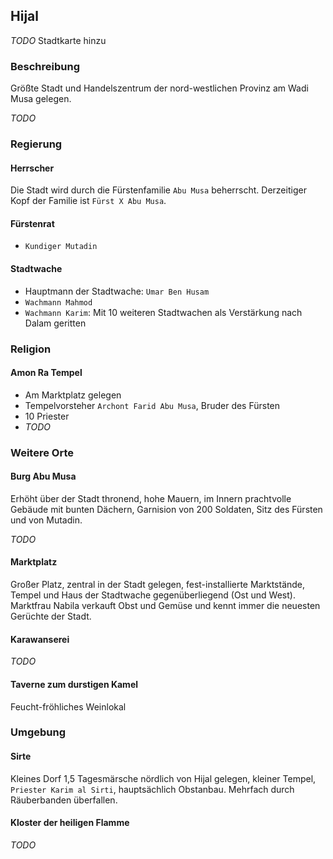 ## Hijal

*TODO* Stadtkarte hinzu

### Beschreibung
Größte Stadt und Handelszentrum der nord-westlichen Provinz am Wadi Musa gelegen.

*TODO* 

### Regierung

#### Herrscher
Die Stadt wird durch die Fürstenfamilie `Abu Musa` beherrscht. Derzeitiger Kopf der Familie ist `Fürst X Abu Musa`.

#### Fürstenrat
* `Kundiger Mutadin`
<!--* {% person %}`Kundiger Mutadin`{% endperson %}-->

#### Stadtwache
* Hauptmann der Stadtwache: `Umar Ben Husam`
* `Wachmann Mahmod`
* `Wachmann Karim`: Mit 10 weiteren Stadtwachen als Verstärkung nach Dalam geritten

### Religion

#### Amon Ra Tempel
* Am Marktplatz gelegen
* Tempelvorsteher `Archont Farid Abu Musa`, Bruder des Fürsten
* 10 Priester
* *TODO*

### Weitere Orte

#### Burg Abu Musa
Erhöht über der Stadt thronend, hohe Mauern, im Innern prachtvolle Gebäude mit bunten Dächern, Garnision von 200 Soldaten, Sitz des Fürsten und von Mutadin.

*TODO*

#### Marktplatz
Großer Platz, zentral in der Stadt gelegen, fest-installierte Marktstände, Tempel und Haus der Stadtwache gegenüberliegend (Ost und West). Marktfrau Nabila verkauft Obst und Gemüse und kennt immer die neuesten Gerüchte der Stadt.

#### Karawanserei
*TODO*

#### Taverne zum durstigen Kamel
Feucht-fröhliches Weinlokal

### Umgebung

#### Sirte
Kleines Dorf 1,5 Tagesmärsche nördlich von Hijal gelegen, kleiner Tempel, `Priester Karim al Sirti`, hauptsächlich Obstanbau. Mehrfach durch Räuberbanden überfallen.

#### Kloster der heiligen Flamme
*TODO*